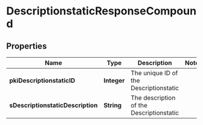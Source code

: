 

# DescriptionstaticResponseCompound

## Properties

Name | Type | Description | Notes
------------ | ------------- | ------------- | -------------
**pkiDescriptionstaticID** | **Integer** | The unique ID of the Descriptionstatic | 
**sDescriptionstaticDescription** | **String** | The description of the Descriptionstatic | 




